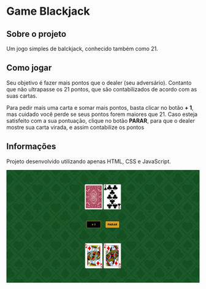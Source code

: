 # Game Blackjack

## Sobre o projeto

Um jogo simples de balckjack, conhecido também como 21.

## Como jogar

Seu objetivo é fazer mais pontos que o dealer (seu adversário). Contanto que não ultrapasse os 21 pontos, que são contabilizados de acordo com as suas cartas.

Para pedir mais uma carta e somar mais pontos, basta clicar no botão <strong>+ 1</strong>, mas cuidado você perde se seus pontos forem maiores que 21. Caso esteja satisfeito com a sua pontuação, clique no botão <strong>PARAR</strong>, para que o dealer mostre sua carta virada, e assim contabilize os pontos

## Informações

Projeto desenvolvido utilizando apenas HTML, CSS e JavaScript.

<img src="screenshot.jpg"/>
